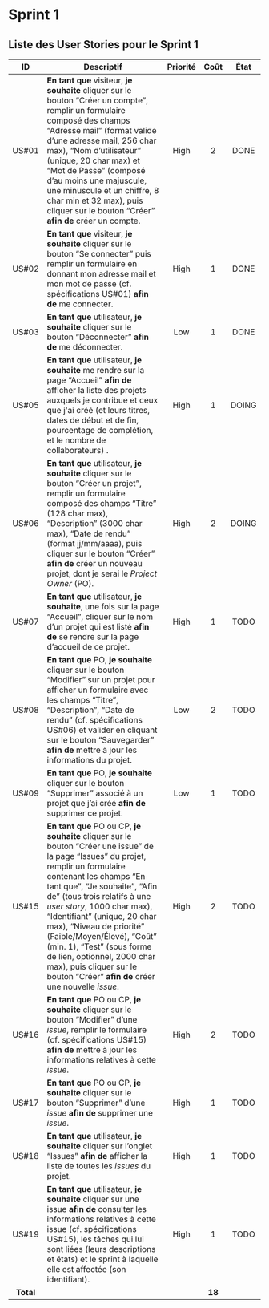 # Sprint 1
## Liste des User Stories pour le Sprint 1

| ID | Descriptif | Priorité | Coût | État |
| :-: | -- | :-: | :-: | :-: |
| US#01 | **En tant que** visiteur, **je souhaite** cliquer sur le bouton “Créer un compte”, remplir un formulaire composé des champs “Adresse mail” (format valide d’une adresse mail, 256 char max), “Nom d’utilisateur” (unique, 20 char max) et “Mot de Passe” (composé d’au moins une majuscule, une minuscule et un chiffre, 8 char min et 32 max), puis cliquer sur le bouton “Créer” **afin de** créer un compte. | High | 2 | DONE |
| US#02 | **En tant que** visiteur, **je souhaite** cliquer sur le bouton “Se connecter” puis remplir un formulaire en donnant mon adresse mail et mon mot de passe (cf. spécifications US#01) **afin de** me connecter. | High | 1 | DONE |
| US#03 | **En tant que** utilisateur, **je souhaite** cliquer sur le bouton “Déconnecter” **afin de** me déconnecter. | Low | 1 | DONE |
| US#05 | **En tant que** utilisateur, **je souhaite** me rendre sur la page “Accueil” **afin de** afficher la liste des projets auxquels je contribue et ceux que j'ai créé (et leurs titres, dates de début et de fin, pourcentage de complétion, et le nombre de collaborateurs) . | High | 1 | DOING |
| US#06 | **En tant que** utilisateur, **je souhaite** cliquer sur le bouton “Créer un projet”, remplir un formulaire composé des champs “Titre” (128 char max), “Description” (3000 char max), “Date de rendu” (format jj/mm/aaaa), puis cliquer sur le bouton “Créer” **afin de** créer un nouveau projet, dont je serai le *Project Owner* (PO). | High | 2 | DOING |
| US#07 | **En tant que** utilisateur, **je souhaite**, une fois sur la page “Accueil”, cliquer sur le nom d’un projet qui est listé **afin de** se rendre sur la page d’accueil de ce projet. | High | 1 | TODO |
| US#08 | **En tant que** PO, **je souhaite** cliquer sur le bouton “Modifier” sur un projet pour afficher un formulaire avec les champs “Titre”, “Description”, “Date de rendu” (cf. spécifications US#06) et valider en cliquant sur le bouton “Sauvegarder” **afin de** mettre à jour les informations du projet. | Low | 2 | TODO |
| US#09 | **En tant que** PO, **je souhaite** cliquer sur le bouton “Supprimer” associé à un projet que j’ai créé **afin de** supprimer ce projet. | Low | 1 | TODO |
| US#15 | **En tant que** PO ou CP, **je souhaite** cliquer sur le bouton “Créer une issue” de la page “Issues” du projet, remplir un formulaire contenant les champs “En tant que”, “Je souhaite”, “Afin de” (tous trois relatifs à une *user story*, 1000 char max), “Identifiant” (unique, 20 char max), “Niveau de priorité” (Faible/Moyen/Élevé), “Coût” (min. 1), “Test” (sous forme de lien, optionnel, 2000 char max), puis cliquer sur le bouton “Créer” **afin de** créer une nouvelle *issue*. | High | 2 | TODO |
| US#16 | **En tant que** PO ou CP, **je souhaite** cliquer sur le bouton “Modifier” d’une *issue*, remplir le formulaire (cf. spécifications US#15) **afin de** mettre à jour les informations relatives à cette *issue*. | High | 2 | TODO |
| US#17 | **En tant que** PO ou CP, **je souhaite** cliquer sur le bouton “Supprimer” d’une *issue* **afin de** supprimer une *issue*. | High | 1 | TODO |
| US#18 | **En tant que** utilisateur, **je souhaite** cliquer sur l’onglet “Issues” **afin de** afficher la liste de toutes les *issues* du projet. | High | 1 | TODO |
| US#19 | **En tant que** utilisateur, **je souhaite** cliquer sur une issue **afin de** consulter les informations relatives à cette issue (cf. spécifications US#15), les tâches qui lui sont liées (leurs descriptions et états) et le sprint à laquelle elle est affectée (son identifiant). | High | 1 | TODO |
| **Total** | | | **18** | |
